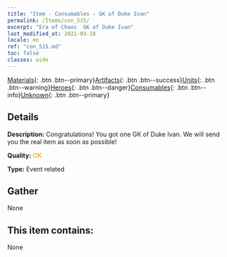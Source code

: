 ```yaml
---
title: "Item - Consumables - GK of Duke Ivan"
permalink: /Items/con_515/
excerpt: "Era of Chaos  GK of Duke Ivan"
last_modified_at: 2021-03-18
locale: en
ref: "con_515.md"
toc: false
classes: wide
---
```

 [Materials](/Items/){: .btn .btn--primary}[Artifacts](/Items/Artifacts/){: .btn .btn--success}[Units](/Items/Units/){: .btn .btn--warning}[Heroes](/Items/Heroes/){: .btn .btn--danger}[Consumables](/Items/Consumables/){: .btn .btn--info}[Unknown](/Items/Unknown/){: .btn .btn--primary}

## Details
 **Description:** Congratulations! You got one GK of Duke Ivan. We will send you the real item as soon as possible!

 **Quality:** <span style="color: #FF8C00">OK</span>

 **Type:** Event related

## Gather

  None

## This item contains:

  None


